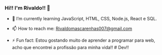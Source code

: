### Hi!! I'm Rivaldo!! 👋


- 🌱 I’m currently learning JavaScript, HTML, CSS, Node.js, React e SQL.

- 📫 How to reach me: Rivaldomascarenhas007@gmail.com

- ⚡ Fun fact: Estou gostando muito de aprender a programar para web,  acho que encontrei a profissão para minha vida!! # Dev!!
